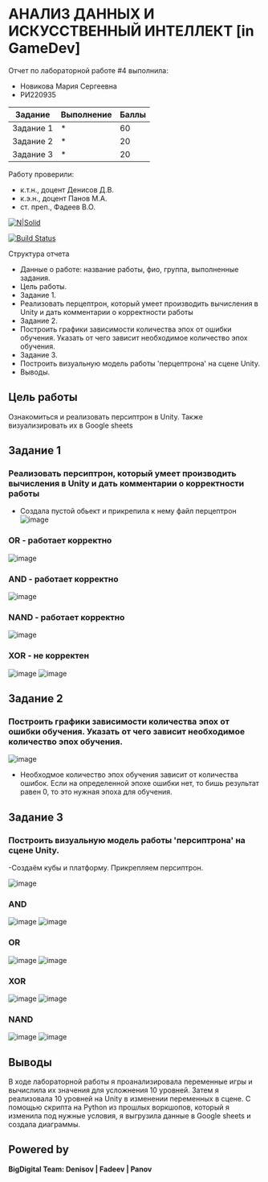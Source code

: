 # АНАЛИЗ ДАННЫХ И ИСКУССТВЕННЫЙ ИНТЕЛЛЕКТ [in GameDev]
Отчет по лабораторной работе #4 выполнила:
- Новикова Мария Сергеевна
- РИ220935

| Задание | Выполнение | Баллы |
| ------ | ------ | ------ |
| Задание 1 | * | 60 |
| Задание 2 | * | 20 |
| Задание 3 | * | 20 |

Работу проверили:
- к.т.н., доцент Денисов Д.В.
- к.э.н., доцент Панов М.А.
- ст. преп., Фадеев В.О.

[![N|Solid](https://cldup.com/dTxpPi9lDf.thumb.png)](https://nodesource.com/products/nsolid)

[![Build Status](https://travis-ci.org/joemccann/dillinger.svg?branch=master)](https://travis-ci.org/joemccann/dillinger)

Структура отчета

- Данные о работе: название работы, фио, группа, выполненные задания.
- Цель работы.
- Задание 1.
- Реализовать перцептрон, который умеет производить вычисления в Unity и дать комментарии о корректности работы 
- Задание 2.
- Построить графики зависимости количества эпох от ошибки обучения. Указать от чего зависит необходимое количество эпох обучения.
- Задание 3.
- Построить визуальную модель работы 'перцептрона' на сцене Unity.
- Выводы.

## Цель работы
Ознакомиться и реализовать персиптрон в Unity. Также визуализировать их в Google sheets

## Задание 1
### Реализовать персиптрон, который умеет производить вычисления в Unity и дать комментарии о корректности работы 
- Создала пустой обьект и прикрепила к нему файл перцептрон
![image](https://github.com/kofuru/readme/assets/127126154/c3cd7e12-1d19-4556-bdd4-2854e9118a07)

### OR - работает корректно
![image](https://github.com/kofuru/readme/assets/127126154/9ceb1887-3dc4-42c6-8974-f4e5193d81df)

### AND - работает корректно
![image](https://github.com/kofuru/readme/assets/127126154/fd6a3e39-150d-454e-a280-318915f73564)

### NAND - работает корректно
![image](https://github.com/kofuru/readme/assets/127126154/c8a45c52-031b-4249-8349-2935999a11ae)

### XOR - не корректен 
![image](https://github.com/kofuru/readme/assets/127126154/8cea4580-5711-4cfa-a275-fbe27a3235f6)
![image](https://github.com/kofuru/readme/assets/127126154/4e143590-cc85-434c-a554-7fe28a47f65c)

## Задание 2
### Построить графики зависимости количества эпох от ошибки обучения. Указать от чего зависит необходимое количество эпох обучения.
![image](https://github.com/kofuru/readme/assets/127126154/ffd14fc3-b8b9-4f4b-9a84-ed6384c32946)

- Необходмое количество эпох обучения зависит от количества ошибок. Если на определенной эпохе ошибки нет, то бишь результат равен 0, то это нужная эпоха для обучения.
  
## Задание 3
### Построить визуальную модель работы 'персиптрона' на сцене Unity.

-Создаём кубы и платформу. Прикрепляем персиптрон. 

![image](https://github.com/kofuru/readme/assets/127126154/328dc0b2-1f04-49ab-92cd-6c63513f1ae3)

### AND
![image](https://github.com/kofuru/readme/assets/127126154/7d4f2753-d50d-4add-a6dc-96e18d2099be)
![image](https://github.com/kofuru/readme/assets/127126154/4b605e16-5af5-4a30-9fb1-90bdd6bec888)

### OR
![image](https://github.com/kofuru/readme/assets/127126154/9522efd5-6458-4847-9396-e04f582b42c5)
![image](https://github.com/kofuru/readme/assets/127126154/8f778869-b524-49ba-a0db-e11f6fc493e6)

### XOR
![image](https://github.com/kofuru/readme/assets/127126154/fcef95ab-15f1-4b76-a12a-3f3350089352)
![image](https://github.com/kofuru/readme/assets/127126154/e3627a5a-236b-4c1e-82fe-f2990d5f7fd9)

### NAND
![image](https://github.com/kofuru/readme/assets/127126154/1e6ea555-38c2-416e-bd03-50a04000fbfb)
![image](https://github.com/kofuru/readme/assets/127126154/b7de3ffe-7f68-4c30-80e4-7aca51dd4bb3)


## Выводы

В ходе лабораторной работы я проанализировала переменные игры и вычислила их значения для усложнения 10 уровней. Затем я реализовала 10 уровней на Unity в изменении переменных в сцене. С помощью скрипта на Python из прошлых воркшопов, который я изменила под нужные условия, я выгрузила данные в Google sheets и создала диаграммы.  
## Powered by

**BigDigital Team: Denisov | Fadeev | Panov**
